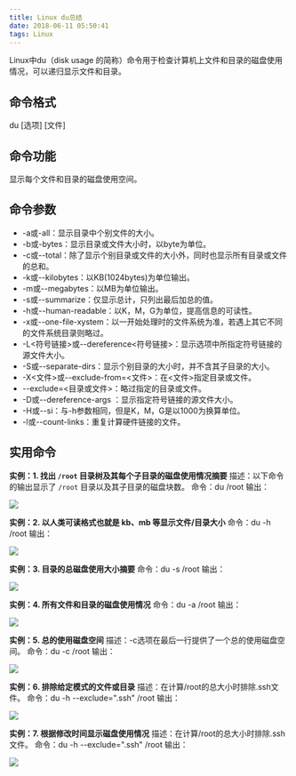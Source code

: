 ```yaml
---
title: Linux du总结
date: 2018-06-11 05:50:41
tags: Linux
---
```


Linux中du（disk usage 的简称）命令用于检查计算机上文件和目录的磁盘使用情况，可以递归显示文件和目录。

<!-- more -->
## 命令格式
du [选项] [文件]

## 命令功能
显示每个文件和目录的磁盘使用空间。

## 命令参数
- -a或-all：显示目录中个别文件的大小。   
- -b或-bytes：显示目录或文件大小时，以byte为单位。   
- -c或--total：除了显示个别目录或文件的大小外，同时也显示所有目录或文件的总和。 
- -k或--kilobytes：以KB(1024bytes)为单位输出。
- -m或--megabytes：以MB为单位输出。   
- -s或--summarize：仅显示总计，只列出最后加总的值。
- -h或--human-readable：以K，M，G为单位，提高信息的可读性。
- -x或--one-file-xystem：以一开始处理时的文件系统为准，若遇上其它不同的文件系统目录则略过。 
- -L<符号链接>或--dereference<符号链接>：显示选项中所指定符号链接的源文件大小。   
- -S或--separate-dirs：显示个别目录的大小时，并不含其子目录的大小。 
- -X<文件>或--exclude-from=<文件>：在<文件>指定目录或文件。   
- --exclude=<目录或文件>：略过指定的目录或文件。    
- -D或--dereference-args ：显示指定符号链接的源文件大小。   
- -H或--si：与-h参数相同，但是K，M，G是以1000为换算单位。   
- -l或--count-links：重复计算硬件链接的文件。  


## 实用命令


**实例：1. 找出 `/root` 目录树及其每个子目录的磁盘使用情况摘要**
描述：以下命令的输出显示了 `/root` 目录以及其子目录的磁盘块数。
命令：du /root
输出：

![](http://pabfn7ecx.bkt.clouddn.com/du/du-path.png)


**实例：2. 以人类可读格式也就是 kb、mb 等显示文件/目录大小**
命令：du -h /root
输出：

![](http://pabfn7ecx.bkt.clouddn.com/du/du-h-path.png)

**实例：3. 目录的总磁盘使用大小摘要**
命令：du -s /root
输出：

![](http://pabfn7ecx.bkt.clouddn.com/du/du-s-path.png)



**实例：4. 所有文件和目录的磁盘使用情况**
命令：du -a /root
输出：

![](http://pabfn7ecx.bkt.clouddn.com/du/du-a-path.png)


**实例：5. 总的使用磁盘空间**
描述：-c选项在最后一行提供了一个总的使用磁盘空间。
命令：du -c /root
输出：

![](http://pabfn7ecx.bkt.clouddn.com/du/du-c-path.png)


**实例：6. 排除给定模式的文件或目录**
描述：在计算/root的总大小时排除.ssh文件。
命令：du -h --exclude=".ssh" /root
输出：

![](http://pabfn7ecx.bkt.clouddn.com/du/du-h-exclude-path.png)

**实例：7. 根据修改时间显示磁盘使用情况**
描述：在计算/root的总大小时排除.ssh文件。
命令：du -h --exclude=".ssh" /root
输出：

![](http://pabfn7ecx.bkt.clouddn.com/du/du-time.png)


